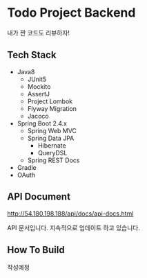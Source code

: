 # Todo Project Backend

내가 짠 코드도 리뷰하자!

## Tech Stack

- Java8
  - JUnit5
  - Mockito
  - AssertJ
  - Project Lombok
  - Flyway Migration
  - Jacoco
- Spring Boot 2.4.x
  - Spring Web MVC
  - Spring Data JPA
    - Hibernate
    - QueryDSL
  - Spring REST Docs
- Gradle
- OAuth

## API Document

http://54.180.198.188/api/docs/api-docs.html

API 문서입니다. 지속적으로 업데이트 하고 있습니다.

## How To Build

작성예정

